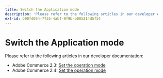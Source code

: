 ```yaml
---
title: Switch the Application mode
description: 'Please refer to the following articles in our developer documentation:'
exl-id: b90fd094-7f26-4abf-9f9b-b005214d5f54
---
```

# Switch the Application mode

Please refer to the following articles in our developer documentation:

* Adobe Commerce 2.3: [Set the operation mode](https://experienceleague.adobe.com/en/docs/commerce-operations/configuration-guide/cli/set-mode)
* Adobe Commerce 2.4: [Set the operation mode](https://experienceleague.adobe.com/en/docs/commerce-operations/configuration-guide/cli/set-mode)
